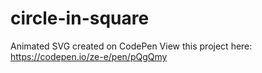 # circle-in-square
Animated SVG created on CodePen
View this project here:
https://codepen.io/ze-e/pen/pQgQmy
